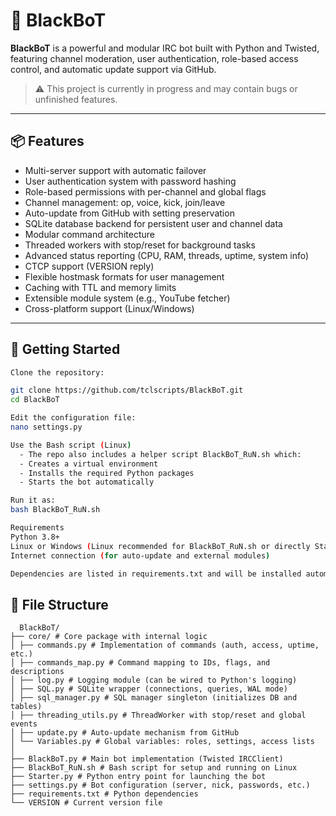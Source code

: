 # 🤖 BlackBoT

**BlackBoT** is a powerful and modular IRC bot built with Python and Twisted, featuring channel moderation, user authentication, role-based access control, and automatic update support via GitHub.

> ⚠️ This project is currently in progress and may contain bugs or unfinished features.

---

## 📦 Features

- Multi-server support with automatic failover  
- User authentication system with password hashing  
- Role-based permissions with per-channel and global flags  
- Channel management: op, voice, kick, join/leave  
- Auto-update from GitHub with setting preservation  
- SQLite database backend for persistent user and channel data  
- Modular command architecture  
- Threaded workers with stop/reset for background tasks  
- Advanced status reporting (CPU, RAM, threads, uptime, system info)  
- CTCP support (VERSION reply)  
- Flexible hostmask formats for user management  
- Caching with TTL and memory limits  
- Extensible module system (e.g., YouTube fetcher)  
- Cross-platform support (Linux/Windows) 

---

## 🚀 Getting Started

```bash
Clone the repository:

git clone https://github.com/tclscripts/BlackBoT.git
cd BlackBoT

Edit the configuration file:
nano settings.py

Use the Bash script (Linux)
  - The repo also includes a helper script BlackBoT_RuN.sh which:
  - Creates a virtual environment
  - Installs the required Python packages
  - Starts the bot automatically

Run it as:
bash BlackBoT_RuN.sh

Requirements
Python 3.8+
Linux or Windows (Linux recommended for BlackBoT_RuN.sh or directly Starter.py for Windows)
Internet connection (for auto-update and external modules)

Dependencies are listed in requirements.txt and will be installed automatically if you use the Bash script.
```

## 📂 File Structure
``` 
  BlackBoT/
├── core/ # Core package with internal logic
│ ├── commands.py # Implementation of commands (auth, access, uptime, etc.)
│ ├── commands_map.py # Command mapping to IDs, flags, and descriptions
│ ├── log.py # Logging module (can be wired to Python's logging)
│ ├── SQL.py # SQLite wrapper (connections, queries, WAL mode)
│ ├── sql_manager.py # SQL manager singleton (initializes DB and tables)
│ ├── threading_utils.py # ThreadWorker with stop/reset and global events
│ ├── update.py # Auto-update mechanism from GitHub
│ └── Variables.py # Global variables: roles, settings, access lists
│
├── BlackBoT.py # Main bot implementation (Twisted IRCClient)
├── BlackBoT_RuN.sh # Bash script for setup and running on Linux
├── Starter.py # Python entry point for launching the bot
├── settings.py # Bot configuration (server, nick, passwords, etc.)
├── requirements.txt # Python dependencies
└── VERSION # Current version file
```

